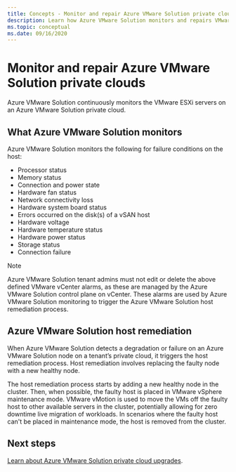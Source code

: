 ```yaml
---
title: Concepts - Monitor and repair Azure VMware Solution private clouds
description: Learn how Azure VMware Solution monitors and repairs VMware ESXi servers on an Azure VMware Solution private cloud.
ms.topic: conceptual
ms.date: 09/16/2020
---
```


# Monitor and repair Azure VMware Solution private clouds

Azure VMware Solution continuously monitors the VMware ESXi servers on an Azure VMware Solution private cloud. 

## What Azure VMware Solution monitors

Azure VMware Solution monitors the following for failure conditions on the host:  

- Processor status 
- Memory status 
- Connection and power state 
- Hardware fan status 
- Network connectivity loss 
- Hardware system board status 
- Errors occurred on the disk(s) of a vSAN host 
- Hardware voltage 
- Hardware temperature status 
- Hardware power status 
- Storage status 
- Connection failure 

> [!NOTE]
> Azure VMware Solution tenant admins must not edit or delete the above defined VMware vCenter alarms, as these are managed by the Azure VMware Solution control plane on vCenter. These alarms are used by Azure VMware Solution monitoring to trigger the Azure VMware Solution host remediation process.

## Azure VMware Solution host remediation  

When Azure VMware Solution detects a degradation or failure on an Azure VMware Solution node on a tenant’s private cloud, it triggers the host remediation process. Host remediation involves replacing the faulty node with a new healthy node.  

The host remediation process starts by adding a new healthy node in the cluster. Then, when possible, the faulty host is placed in VMware vSphere maintenance mode. VMware vMotion is used to move the VMs off the faulty host to other available servers in the cluster, potentially allowing for zero downtime live migration of workloads. In scenarios where the faulty host can't be placed in maintenance mode, the host is removed from the cluster.

## Next steps

[Learn about Azure VMware Solution private cloud upgrades](concepts-upgrades.md).  
